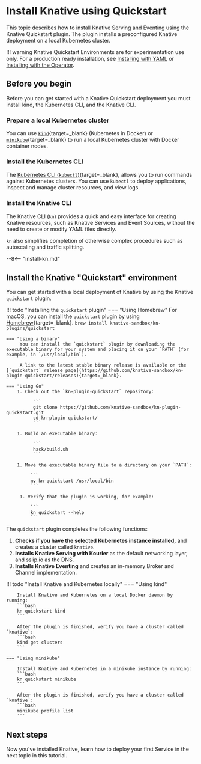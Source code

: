 # Install Knative using Quickstart

This topic describes how to install Knative Serving and Eventing using
the Knative Quickstart plugin.
The plugin installs a preconfigured Knative deployment on a local Kubernetes cluster.

!!! warning
    Knative Quickstart Environments are for experimentation use only. For a production ready installation, see [Installing with YAML](/docs/install/yaml-install/) or [Installing with the Operator](/docs/install/operator/knative-with-operators/).

## Before you begin

Before you can get started with a Knative Quickstart deployment you must install kind, the Kubernetes CLI, and the Knative CLI.

### Prepare a local Kubernetes cluster

You can use [`kind`](https://kind.sigs.k8s.io/docs/user/quick-start){target=_blank} (Kubernetes in Docker) or [`minikube`](https://minikube.sigs.k8s.io/docs/start/){target=_blank} to run a local Kubernetes cluster with Docker container nodes.

### Install the Kubernetes CLI

The [Kubernetes CLI (`kubectl`)](https://kubernetes.io/docs/tasks/tools/install-kubectl){target=_blank}, allows you to run commands against Kubernetes clusters. You can use `kubectl` to deploy applications, inspect and manage cluster resources, and view logs.

### Install the Knative CLI

The Knative CLI (`kn`) provides a quick and easy interface for creating Knative resources, such as Knative Services and Event Sources, without the need to create or modify YAML files directly.

`kn` also simplifies completion of otherwise complex procedures such as autoscaling and traffic splitting.

--8<-- "install-kn.md"

## Install the Knative "Quickstart" environment

You can get started with a local deployment of Knative by using the Knative `quickstart` plugin.

!!! todo "Installing the `quickstart` plugin"
    === "Using Homebrew"
        For macOS, you can install the `quickstart` plugin by using [Homebrew](https://brew.sh){target=_blank}.
            ```
            brew install knative-sandbox/kn-plugins/quickstart
            ```

    === "Using a binary"
         You can install the `quickstart` plugin by downloading the executable binary for your system and placing it on your `PATH` (for example, in `/usr/local/bin`).

         A link to the latest stable binary release is available on the [`quickstart` release page](https://github.com/knative-sandbox/kn-plugin-quickstart/releases){target=_blank}.

    === "Using Go"
        1. Check out the `kn-plugin-quickstart` repository:

              ```
              git clone https://github.com/knative-sandbox/kn-plugin-quickstart.git
              cd kn-plugin-quickstart/
              ```

        1. Build an executable binary:

              ```
              hack/build.sh
              ```

        1. Move the executable binary file to a directory on your `PATH`:

             ```
             mv kn-quickstart /usr/local/bin
             ```

         1. Verify that the plugin is working, for example:

             ```
             kn quickstart --help
             ```

The `quickstart` plugin completes the following functions:

1. **Checks if you have the selected Kubernetes instance installed,** and creates a cluster called `knative`.
2. **Installs Knative Serving with Kourier** as the default networking layer, and sslip.io as the DNS.
3. **Installs Knative Eventing** and creates an in-memory Broker and Channel implementation.


!!! todo "Install Knative and Kubernetes locally"
    === "Using kind"

        Install Knative and Kubernetes on a local Docker daemon by running:
        ```bash
        kn quickstart kind
        ```

        After the plugin is finished, verify you have a cluster called `knative`:
        ```bash
        kind get clusters
        ```

    === "Using minikube"

        Install Knative and Kubernetes in a minikube instance by running:
        ```bash
        kn quickstart minikube
        ```

        After the plugin is finished, verify you have a cluster called `knative`:
        ```bash
        minikube profile list
        ```

## Next steps

Now you've installed Knative, learn how to deploy your first Service in the
next topic in this tutorial.
